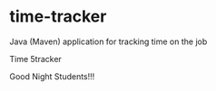 # time-tracker
Java (Maven) application for tracking time on the job

Time 5tracker

Good Night Students!!!
